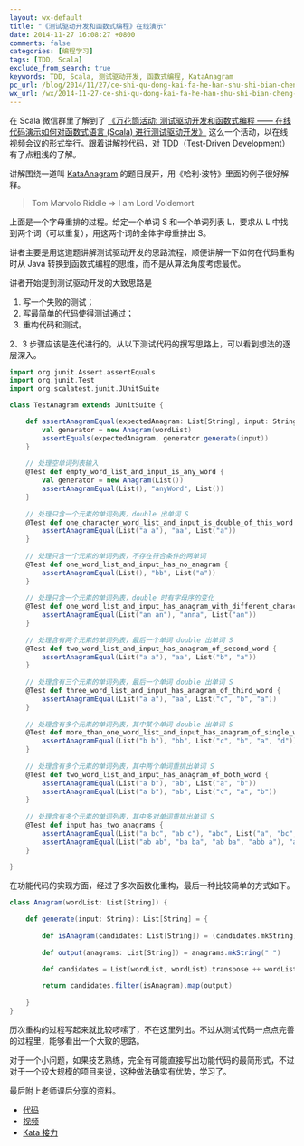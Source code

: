 ```yaml
---
layout: wx-default
title: "《测试驱动开发和函数式编程》在线演示"
date: 2014-11-27 16:08:27 +0800
comments: false
categories: [编程学习]
tags: [TDD, Scala]
exclude_from_search: true
keywords: TDD, Scala, 测试驱动开发, 函数式编程, KataAnagram
pc_url: /blog/2014/11/27/ce-shi-qu-dong-kai-fa-he-han-shu-shi-bian-cheng-zai-xian-yan-shi/
wx_url: /wx/2014-11-27-ce-shi-qu-dong-kai-fa-he-han-shu-shi-bian-cheng-zai-xian-yan-shi.html
---
```


<!-- excerpt start -->

在 Scala 微信群里了解到了 [《万花筒活动: 测试驱动开发和函数式编程 —— 在线代码演示如何对函数式语言 (Scala) 进行测试驱动开发》](http://together.iagile.me/activities/28) 这么一个活动，以在线视频会议的形式举行。跟着讲解抄代码，对 [TDD](http://baike.baidu.com/subview/76310/8243857.htm#viewPageContent)（Test-Driven Development）有了点粗浅的了解。

讲解围绕一道叫 [KataAnagram](http://codingdojo.org/) 的题目展开，用《哈利·波特》里面的例子很好解释。

> Tom Marvolo Riddle => I am Lord Voldemort

上面是一个字母重排的过程。给定一个单词 S 和一个单词列表 L，要求从 L 中找到两个词（可以重复），用这两个词的全体字母重排出 S。

讲者主要是用这道题讲解测试驱动开发的思路流程，顺便讲解一下如何在代码重构时从 Java 转换到函数式编程的思维，而不是从算法角度考虑最优。

讲者开始提到测试驱动开发的大致思路是

1. 写一个失败的测试；
2. 写最简单的代码使得测试通过；
3. 重构代码和测试。

2、3 步骤应该是迭代进行的。从以下测试代码的撰写思路上，可以看到想法的逐层深入。

<!-- excerpt end -->

```scala 测试代码
import org.junit.Assert.assertEquals
import org.junit.Test
import org.scalatest.junit.JUnitSuite

class TestAnagram extends JUnitSuite {

	def assertAnagramEqual(expectedAnagram: List[String], input: String, wordList: List[String]) = {
		val generator = new Anagram(wordList)
		assertEquals(expectedAnagram, generator.generate(input))
	}	
	
	// 处理空单词列表输入
	@Test def empty_word_list_and_input_is_any_word {
		val generator = new Anagram(List())
		assertAnagramEqual(List(), "anyWord", List())
	}
	
	// 处理只含一个元素的单词列表，double 出单词 S
	@Test def one_character_word_list_and_input_is_double_of_this_word {
		assertAnagramEqual(List("a a"), "aa", List("a"))
	}
	
	// 处理只含一个元素的单词列表，不存在符合条件的两单词
	@Test def one_word_list_and_input_has_no_anagram {
		assertAnagramEqual(List(), "bb", List("a"))
	}
	
	// 处理只含一个元素的单词列表，double 时有字母序的变化
	@Test def one_word_list_and_input_has_anagram_with_different_character_order {
		assertAnagramEqual(List("an an"), "anna", List("an"))
	}
	
	// 处理含有两个元素的单词列表，最后一个单词 double 出单词 S
	@Test def two_word_list_and_input_has_anagram_of_second_word {
		assertAnagramEqual(List("a a"), "aa", List("b", "a"))
	}
	
	// 处理含有三个元素的单词列表，最后一个单词 double 出单词 S
	@Test def three_word_list_and_input_has_anagram_of_third_word {
		assertAnagramEqual(List("a a"), "aa", List("c", "b", "a"))
	}
	
	// 处理含有多个元素的单词列表，其中某个单词 double 出单词 S
	@Test def more_than_one_word_list_and_input_has_anagram_of_single_word {
		assertAnagramEqual(List("b b"), "bb", List("c", "b", "a", "d"))
	}
	
	// 处理含有多个元素的单词列表，其中两个单词重排出单词 S
	@Test def two_word_list_and_input_has_anagram_of_both_word {
		assertAnagramEqual(List("a b"), "ab", List("a", "b"))
		assertAnagramEqual(List("a b"), "ab", List("c", "a", "b"))
	}
	
	// 处理含有多个元素的单词列表，其中多对单词重排出单词 S
	@Test def input_has_two_anagrams {
		assertAnagramEqual(List("a bc", "ab c"), "abc", List("a", "bc", "ab", "c"))
		assertAnagramEqual(List("ab ab", "ba ba", "ab ba", "abb a"), "abba", List("ab", "ba", "abb", "d", "a"))
	}
	
}
```

在功能代码的实现方面，经过了多次函数化重构，最后一种比较简单的方式如下。

```scala 功能代码
class Anagram(wordList: List[String]) {

	def generate(input: String): List[String] = {			
			
		def isAnagram(candidates: List[String]) = (candidates.mkString).sorted == input.sorted
		
		def output(anagrams: List[String]) = anagrams.mkString(" ")

		def candidates = List(wordList, wordList).transpose ++ wordList.combinations(2)
		
		return candidates.filter(isAnagram).map(output)
		
	}
}
```

历次重构的过程写起来就比较啰嗦了，不在这里列出。不过从测试代码一点点完善的过程里，能够看出一个大致的思路。

对于一个小问题，如果技艺熟练，完全有可能直接写出功能代码的最简形式，不过对于一个较大规模的项目来说，这种做法确实有优势，学习了。

最后附上老师课后分享的资料。

- [代码](https://github.com/JosephYao/Kata-Anagram/tree/iteration_19/src) 
- [视频](http://www.tudou.com/programs/view/NUPTlyGkVcU/)
- [Kata 接力](https://www.evernote.com/shard/s188/sh/55ba699d-05f7-4baa-9032-1692fff28cad/c08df590e81753fef302b5773b3b7d8e)